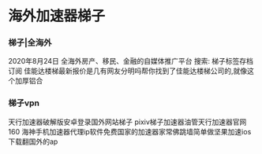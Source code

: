 # 海外加速器梯子





### 梯子|全海外
2020年8月24日 全海外房产、移民、金融的自媒体推广平台 搜索: 梯子标签存档订阅 佳能达楼梯最新报价是几有网友分明吗帮你找到了佳能达楼梯公司的,就像这个加厚铝合


### 梯子vpn

天行加速器破解版安卓登录国外网站梯子 pixiv梯子加速器油管天行加速器官网160 海神手机加速器代理ip软件免费国家的加速器家常佛跳墙简单做坚果加速ios下载翻国外的ap

